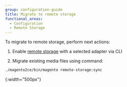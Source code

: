 ```yaml
---
group: configuration-guide
title: Migrate to remote storage
functional_areas:
  - Configuration
  - Remote Storage
---
```


To migrate to remote storage, perform next actions:

1. Enable [remote storage] with a selected adapter via CLI

1. Migrate existing media files using command:

```bash
./magento2ce/bin/magento remote-storage:sync
```

<!-- link definitions -->
[remote storage]: {{page.baseurl}}/config-guide/remote-storage/config-remote-storage.html
[nginx image filter module]: http://nginx.org/en/docs/http/ngx_http_image_filter_module.html
[schema image]: {{site.baseurl}}/common/images/config-remote-storage-schema.png
{:width="500px"}
